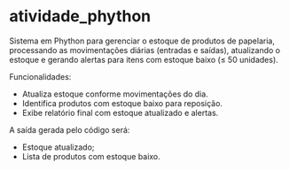 # atividade_phython
Sistema em Phython para gerenciar o estoque de produtos de papelaria, processando as movimentações diárias (entradas e saídas), atualizando o estoque e gerando alertas para itens com estoque baixo (≤ 50 unidades).

Funcionalidades:
- Atualiza estoque conforme movimentações do dia.
- Identifica produtos com estoque baixo para reposição.
- Exibe relatório final com estoque atualizado e alertas.

A saída gerada pelo código será:
- Estoque atualizado;
- Lista de produtos com estoque baixo.
